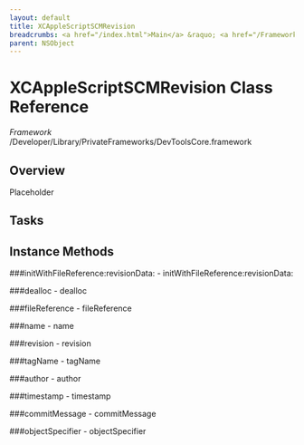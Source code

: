 ```yaml
---
layout: default
title: XCAppleScriptSCMRevision
breadcrumbs: <a href="/index.html">Main</a> &raquo; <a href="/Frameworks.html">Framework</a> &raquo; <a href="/Frameworks/DevToolsCore.html">DevToolsCore</a> &raquo; XCAppleScriptSCMRevision
parent: NSObject 
---
```

# XCAppleScriptSCMRevision Class Reference

*Framework* /Developer/Library/PrivateFrameworks/DevToolsCore.framework

## Overview

Placeholder

## Tasks

## Instance Methods

<a name="-initWithFileReference:revisionData:"></a>
###initWithFileReference:revisionData:
    - initWithFileReference:revisionData:

<a name="-dealloc"></a>
###dealloc
    - dealloc

<a name="-fileReference"></a>
###fileReference
    - fileReference

<a name="-name"></a>
###name
    - name

<a name="-revision"></a>
###revision
    - revision

<a name="-tagName"></a>
###tagName
    - tagName

<a name="-author"></a>
###author
    - author

<a name="-timestamp"></a>
###timestamp
    - timestamp

<a name="-commitMessage"></a>
###commitMessage
    - commitMessage

<a name="-objectSpecifier"></a>
###objectSpecifier
    - objectSpecifier

